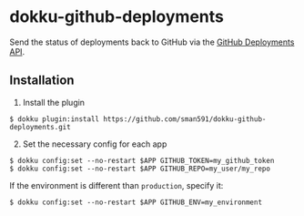 # dokku-github-deployments

Send the status of deployments back to GitHub via the [GitHub Deployments API](https://developer.github.com/v3/repos/deployments/).

## Installation

1. Install the plugin

```
$ dokku plugin:install https://github.com/sman591/dokku-github-deployments.git
```

2. Set the necessary config for each app

```
$ dokku config:set --no-restart $APP GITHUB_TOKEN=my_github_token
$ dokku config:set --no-restart $APP GITHUB_REPO=my_user/my_repo
```

If the environment is different than `production`, specify it:

```
$ dokku config:set --no-restart $APP GITHUB_ENV=my_environment
```
